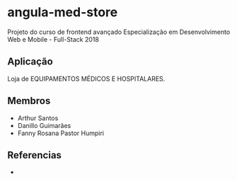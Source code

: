 # angula-med-store
Projeto do curso de frontend avançado Especialização em Desenvolvimento Web e Mobile - Full-Stack 2018

## Aplicação
Loja de EQUIPAMENTOS MÉDICOS E HOSPITALARES.

## Membros
* Arthur Santos
* Danillo Guimarães
* Fanny Rosana Pastor Humpiri
## Referencias
* 
